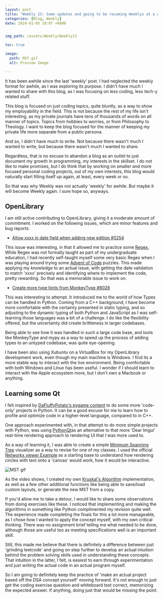 ```yaml
---
layout: post
title: "Weekly 13: Some updates and going to be resuming Weeklys at a weekly pace."
categories: [Blog, Weekly]
date: 2024-01-05 19:07 +0800


img_path: /assets/Weekly/Weekly13

toc: true

image:
  path: MST.gif
  alt: Preview Image

---
```



It has been awhile since the last 'weekly' post. I had neglected the weekly format for awhile, as I was exploring its purpose. I didn't have much I wanted to share with this blog, as I was focusing on less coding, less tech-y related stuff. 

This blog is focused on just coding topics, quite bluntly, as a way to show my employability in the field. This is not because the rest of my life isn't interesting, as my private journals have tens of thousands of words on all manner of topics. Topics from hobbies to worries, or from Philosophy to Theology. I want to keep the blog focused for the manner of keeping my private life more separate from a public persona. 

And so, I didn't have much to write. Not because there wasn't much I wanted to write, but because there wasn't much I wanted to share.

Regardless, that is no excuse to abandon a blog as an outlet to just document my growth in programming, my interests in the skillset. I do not like to make promises, but I do think that by working on smaller and more focused personal coding projects, out of my own interests, this blog would naturally start filling itself up again, at least, every week or so.

So that was why Weekly was not actually 'weekly' for awhile. But maybe it will become Weekly again. I sure hope so, anyways.
## OpenLibrary

I am still active contributing to OpenLibrary, giving it a moderate amount of commitment. I worked on the following issues, which are minor features and bug reports:

- [Allow xxxx in date field when adding new edition #5254](https://github.com/internetarchive/openlibrary/issues/5254)

This issue was interesting, in that it allowed me to practice some [Regex.](https://en.wikipedia.org/wiki/Regular_expression) While Regex was not formally taught as part of my undergraduate education, I had recently self-taught myself some very basic Regex when I was playing around trying some [Advent of Code](https://adventofcode.com/) puzzles. This made applying my knowledge to an actual issue, with getting the date validation to match 'xxxx' precisely and identifying where to implement the code, pretty rewarding. So that was a memorable issue to work on. 

- [ Create more type hints from MonkeyType #8028 ](https://github.com/internetarchive/openlibrary/issues/8028)

This was interesting to attempt. It introduced me to the world of how Types can be handled in Python. Coming from a C++ background, I have become more comfortable with the certainty presented in static typing, and so adjusting to the dynamic typing of both Python and JavaScript as I was self-learning those languages was a bit of a challenge. I do like the flexibility offered, but the uncertainty did create brittleness in larger codebases. 

Being able to see how it was handled in such a large code base, and tools like MonkeyType and mypy as a way to speed up the process of adding types to an untyped codebase, was quite eye-opening.

I have been also using Xubuntu on a VirtualBox for my OpenLibrary development work, even though my main machine is Windows. I find its a more stable way to interact with the live environment. Being comfortable with both Windows and Linux has been useful. I wonder if I should learn to interact with the Apple ecosystem more, but I don't own a Macbook or anything.

## Learning some Qt

I felt inspired by [DaFluffyPotato's pygame content](https://www.youtube.com/watch?v=UNdTLfDNsI4) to do some more 'code-only' projects in Python. It can be a good excuse for me to learn how to profile and optimize code in a higher-level language, compared to in C++.

One approach experimented with, in that attempt to do more simple projects with Python, was using [PythonQt](https://www.qt.io/qt-for-python)as an alternative to that more 'Dear Imgui' real-time rendering approach to rendering UI that I was more used to. 

As a way of learning it, I was able to create a simple [Minimum Spanning Tree](https://en.wikipedia.org/wiki/Minimum_spanning_tree) visualizer as a way to revise for one of my classes. I used the official [Networkx viewer Example](https://doc.qt.io/qtforpython-6/examples/example_external_networkx.html) as a starting base to understand how rendering circles with text onto a 'canvas' would work, how it would be interactive. 

![MST gif](MST.gif)

As the video shows,  I created my own [Kruskal's Algorithm](https://en.wikipedia.org/wiki/Kruskal%27s_algorithm) implementation, as well as a few other additional functions like being able to save/load custom layouts, or generate the new MST from a copy.

If you'd allow me to take a detour, I would like to share some observations from doing exercises like these. I noticed that implementing and making the algorithms in something like Python complimented my revision quite well. The experience made completing the finals for this a lot more manageable, as I chose how I wanted to apply the concept myself, with my own critical thinking. There was no assignment brief telling me what needed to be done, although those are useful too as meeting specifications well is an important skill.

Still, this made me believe that there is definitely a difference between just 'grinding leetcode' and going on step further to develop an actual intuition behind the problem solving skills used in understanding these concepts. That intuition in the latter, I felt, is easiest to earn through experimentation and just writing the actual code in an actual program myself. 

So I am going to definitely keep the practice of 'make an actual project based off the DSA concept yourself' moving forward. It's not enough to just get the coding exercise question and whiteboard test correct, memorizing the expected answer. If anything, doing just that would be missing the point.

